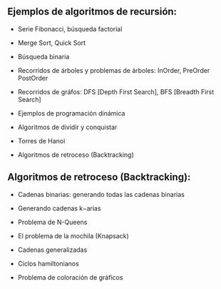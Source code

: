 
## Ejemplos de algoritmos de recursión:

- Serie Fibonacci, búsqueda factorial

- Merge Sort, Quick Sort

- Búsqueda binaria

- Recorridos de árboles y problemas de árboles: InOrder, PreOrder PostOrder

- Recorridos de gráfos: DFS [Depth First Search], BFS [Breadth First Search]

- Ejemplos de programación dinámica

- Algoritmos de dividir y conquistar

- Torres de Hanoi

- Algoritmos de retroceso (Backtracking)

## Algoritmos de retroceso (Backtracking):

- Cadenas binarias: generando todas las cadenas binarias

- Generando cadenas k−arias

- Problema de N-Queens

- El problema de la mochila (Knapsack)

- Cadenas generalizadas

- Ciclos hamiltonianos

- Problema de coloración de gráficos
